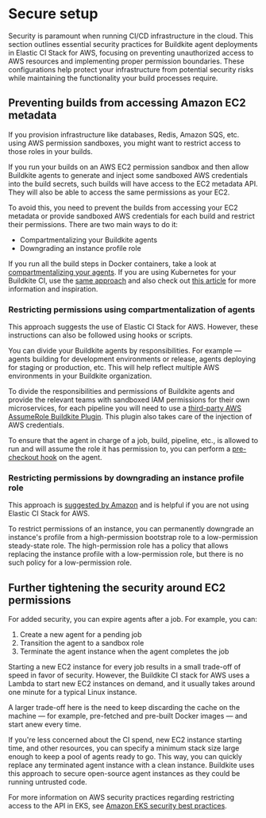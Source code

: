 # Secure setup

Security is paramount when running CI/CD infrastructure in the cloud. This section outlines essential security practices for Buildkite agent deployments in Elastic CI Stack for AWS, focusing on preventing unauthorized access to AWS resources and implementing proper permission boundaries. These configurations help protect your infrastructure from potential security risks while maintaining the functionality your build processes require.

## Preventing builds from accessing Amazon EC2 metadata

If you provision infrastructure like databases, Redis, Amazon SQS, etc. using AWS permission sandboxes, you might want to restrict access to those roles in your builds.

If you run your builds on an AWS EC2 permission sandbox and then allow Buildkite agents to generate and inject some sandboxed AWS credentials into the build secrets, such builds will have access to the EC2 metadata API. They will also be able to access the same permissions as your EC2.

To avoid this, you need to prevent the builds from accessing your EC2 metadata or provide sandboxed AWS credentials for each build and restrict their permissions. There are two main ways to do it:

* Compartmentalizing your Buildkite agents
* Downgrading an instance profile role

If you run all the build steps in Docker containers, take a look at [compartmentalizing your agents](#preventing-builds-from-accessing-amazon-ec2-metadata-restricting-permissions-using-compartmentalization-of-agents). If you are using Kubernetes for your Buildkite CI, use the [same approach](#preventing-builds-from-accessing-amazon-ec2-metadata-restricting-permissions-using-compartmentalization-of-agents) and also check out [this article](https://github.com/blakestoddard/scaledkite) for more information and inspiration.

### Restricting permissions using compartmentalization of agents

This approach suggests the use of Elastic CI Stack for AWS. However, these instructions can also be followed using hooks or scripts.

You can divide your Buildkite agents by responsibilities. For example — agents building for development environments or release, agents deploying for staging or production, etc. This will help reflect multiple AWS environments in your Buildkite organization.

To divide the responsibilities and permissions of Buildkite agents and provide the relevant teams with sandboxed IAM permissions for their own microservices, for each pipeline you will need to use a [third-party AWS AssumeRole Buildkite Plugin](https://github.com/cultureamp/aws-assume-role-buildkite-plugin/). This plugin also takes care of the injection of AWS credentials.

To ensure that the agent in charge of a job, build, pipeline, etc., is allowed to run and will assume the role it has permission to, you can perform a [pre-checkout hook](/docs/agent/v3/hooks) on the agent.

### Restricting permissions by downgrading an instance profile role

This approach is [suggested by Amazon](https://docs.aws.amazon.com/cli/latest/reference/ec2/replace-iam-instance-profile-association.html) and is helpful if you are not using Elastic CI Stack for AWS.

To restrict permissions of an instance, you can permanently downgrade an instance's profile from a high-permission bootstrap role to a low-permission steady-state role. The high-permission role has a policy that allows replacing the instance profile with a low-permission role, but there is no such policy for a low-permission role.

## Further tightening the security around EC2 permissions

For added security, you can expire agents after a job. For example, you can:

1. Create a new agent for a pending job
1. Transition the agent to a sandbox role
1. Terminate the agent instance when the agent completes the job

Starting a new EC2 instance for every job results in a small trade-off of speed in favor of security. However, the Buildkite CI stack for AWS uses a Lambda to start new EC2 instances on demand, and it usually takes around one minute for a typical Linux instance.

A larger trade-off here is the need to keep discarding the cache on the machine — for example, pre-fetched and pre-built Docker images — and start anew every time.

If you're less concerned about the CI spend, new EC2 instance starting time, and other resources, you can specify a minimum stack size large enough to keep a pool of agents ready to go. This way, you can quickly replace any terminated agent instance with a clean instance.
Buildkite uses this approach to secure open-source agent instances as they could be running untrusted code.

For more information on AWS security practices regarding restricting access to the API in EKS, see [Amazon EKS security best practices](https://docs.aws.amazon.com/eks/latest/userguide/best-practices-security.html).
